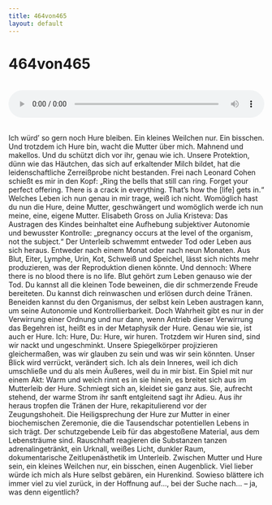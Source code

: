 ```yaml
---
title: 464von465
layout: default
---
```



# 464von465


<br/><audio controls style="width: 100%; display: block;">
<source src="464von465.mp3" type="audio/mpeg">
</audio><br/>

Ich würd’ so gern noch Hure bleiben. Ein kleines Weilchen nur. Ein bisschen.
Und trotzdem ich Hure bin, wacht die Mutter über mich. Mahnend und makellos. Und du schützt dich vor ihr, genau wie ich. Unsere Protektion, dünn wie das Häutchen, das sich auf erkaltender Milch bildet, hat die leidenschaftliche Zerreißprobe nicht bestanden. Frei nach Leonard Cohen schießt es mir in den Kopf: „Ring the bells that still can ring. Forget your perfect offering. There is a crack in everything. That’s how the [life] gets in.“ Welches Leben ich nun genau in mir trage, weiß ich nicht. Womöglich hast du nun die Hure, deine Mutter, geschwängert und womöglich werde ich nun meine, eine, eigene Mutter.
Elisabeth Gross on Julia Kristeva: Das Austragen des Kindes beinhaltet eine Aufhebung subjektiver Autonomie und bewusster Kontrolle: „pregnancy occurs at the level of the organism, not the subject.“
Der Unterleib schwemmt entweder Tod oder Leben aus sich heraus. Entweder nach einem Monat oder nach neun Monaten. Aus Blut, Eiter, Lymphe, Urin, Kot, Schweiß und Speichel, lässt sich nichts mehr produzieren, was der Reproduktion dienen könnte. Und dennoch: Where there is no blood there is no life. Blut gehört zum Leben genauso wie der Tod. Du kannst all die kleinen Tode beweinen, die dir schmerzende Freude bereiteten. Du kannst dich reinwaschen und erlösen durch deine Tränen. Beneiden kannst du den Organismus, der selbst kein Leben austragen kann, um seine Autonomie und Kontrollierbarkeit. Doch Wahrheit gibt es nur in der Verwirrung einer Ordnung und nur dann, wenn Antrieb dieser Verwirrung das Begehren ist, heißt es in der Metaphysik der Hure. Genau wie sie, ist auch er Hure. Ich: Hure, Du: Hure, wir huren. Trotzdem wir Huren sind, sind wir nackt und ungeschminkt. Unsere Spiegelkörper projizieren gleichermaßen, was wir glauben zu sein und was wir sein könnten. Unser Blick wird verrückt, verändert sich. Ich als dein Inneres, weil ich dich umschließe und du als mein Äußeres, weil du in mir bist. Ein Spiel mit nur einem Akt:
Warm und weich rinnt es in sie hinein, es breitet sich aus im Mutterleib der Hure. Schmiegt sich an, kleidet sie ganz aus. Sie, aufrecht stehend, der warme Strom ihr sanft entgleitend sagt ihr Adieu. Aus ihr heraus tropfen die Tränen der Hure, rekapitulierend vor der Zeugungshoheit. Die Heiligsprechung der Hure zur Mutter in einer biochemischen Zeremonie, die die Tausendschar potentiellen Lebens in sich trägt. Der schutzgebende Leib für das abgestoßene Material, aus dem Lebensträume sind. Rauschhaft reagieren die Substanzen tanzen adrenalingetränkt, ein Urknall, weißes Licht, dunkler Raum, dokumentarische Zeitlupenästhetik im Unterleib.
Zwischen Mutter und Hure sein, ein kleines Weilchen nur, ein bisschen, einen Augenblick. Viel lieber würde ich mich als Hure selbst gebären, ein Hurenkind. Sowieso blättere ich immer viel zu viel zurück, in der Hoffnung auf..., bei der Suche nach... – ja, was denn eigentlich?
